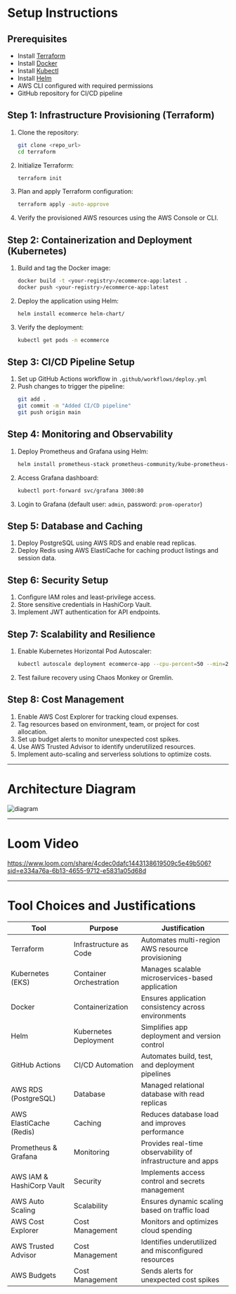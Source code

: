 # Setup Instructions

## Prerequisites

- Install [Terraform](https://www.terraform.io/downloads)
- Install [Docker](https://docs.docker.com/get-docker/)
- Install [Kubectl](https://kubernetes.io/docs/tasks/tools/install-kubectl/)
- Install [Helm](https://helm.sh/docs/intro/install/)
- AWS CLI configured with required permissions
- GitHub repository for CI/CD pipeline

## Step 1: Infrastructure Provisioning (Terraform)

1. Clone the repository:
   ```bash
   git clone <repo_url>
   cd terraform
   ```
2. Initialize Terraform:
   ```bash
   terraform init
   ```
3. Plan and apply Terraform configuration:
   ```bash
   terraform apply -auto-approve
   ```
4. Verify the provisioned AWS resources using the AWS Console or CLI.

## Step 2: Containerization and Deployment (Kubernetes)

1. Build and tag the Docker image:
   ```bash
   docker build -t <your-registry>/ecommerce-app:latest .
   docker push <your-registry>/ecommerce-app:latest
   ```
2. Deploy the application using Helm:
   ```bash
   helm install ecommerce helm-chart/
   ```
3. Verify the deployment:
   ```bash
   kubectl get pods -n ecommerce
   ```

## Step 3: CI/CD Pipeline Setup

1. Set up GitHub Actions workflow in `.github/workflows/deploy.yml`
2. Push changes to trigger the pipeline:
   ```bash
   git add .
   git commit -m "Added CI/CD pipeline"
   git push origin main
   ```

## Step 4: Monitoring and Observability

1. Deploy Prometheus and Grafana using Helm:
   ```bash
   helm install prometheus-stack prometheus-community/kube-prometheus-stack
   ```
2. Access Grafana dashboard:
   ```bash
   kubectl port-forward svc/grafana 3000:80
   ```
3. Login to Grafana (default user: `admin`, password: `prom-operator`)

## Step 5: Database and Caching

1. Deploy PostgreSQL using AWS RDS and enable read replicas.
2. Deploy Redis using AWS ElastiCache for caching product listings and session data.

## Step 6: Security Setup

1. Configure IAM roles and least-privilege access.
2. Store sensitive credentials in HashiCorp Vault.
3. Implement JWT authentication for API endpoints.

## Step 7: Scalability and Resilience

1. Enable Kubernetes Horizontal Pod Autoscaler:
   ```bash
   kubectl autoscale deployment ecommerce-app --cpu-percent=50 --min=2 --max=10
   ```
2. Test failure recovery using Chaos Monkey or Gremlin.

## Step 8: Cost Management

1. Enable AWS Cost Explorer for tracking cloud expenses.
2. Tag resources based on environment, team, or project for cost allocation.
3. Set up budget alerts to monitor unexpected cost spikes.
4. Use AWS Trusted Advisor to identify underutilized resources.
5. Implement auto-scaling and serverless solutions to optimize costs.

---

# Architecture Diagram

![diagram](https://github.com/user-attachments/assets/ec501348-d0a8-4b86-aa52-1c4a4d856edc)

---
# Loom Video

https://www.loom.com/share/4cdec0dafc1443138619509c5e49b506?sid=e334a76a-6b13-4655-9712-e5831a05d68d

---

# Tool Choices and Justifications

| Tool                      | Purpose                 | Justification                                               |
| ------------------------- | ----------------------- | ----------------------------------------------------------- |
| Terraform                 | Infrastructure as Code  | Automates multi-region AWS resource provisioning            |
| Kubernetes (EKS)          | Container Orchestration | Manages scalable microservices-based application            |
| Docker                    | Containerization        | Ensures application consistency across environments         |
| Helm                      | Kubernetes Deployment   | Simplifies app deployment and version control               |
| GitHub Actions            | CI/CD Automation        | Automates build, test, and deployment pipelines             |
| AWS RDS (PostgreSQL)      | Database                | Managed relational database with read replicas              |
| AWS ElastiCache (Redis)   | Caching                 | Reduces database load and improves performance              |
| Prometheus & Grafana      | Monitoring              | Provides real-time observability of infrastructure and apps |
| AWS IAM & HashiCorp Vault | Security                | Implements access control and secrets management            |
| AWS Auto Scaling          | Scalability             | Ensures dynamic scaling based on traffic load               |
| AWS Cost Explorer         | Cost Management         | Monitors and optimizes cloud spending                       |
| AWS Trusted Advisor       | Cost Management         | Identifies underutilized and misconfigured resources        |
| AWS Budgets               | Cost Management         | Sends alerts for unexpected cost spikes                     |



